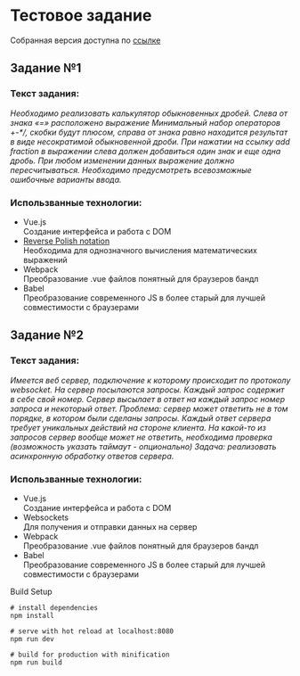 # Тестовое задание


Собранная версия доступна по [ссылке](https://fraction-calculator-and-websockets-comment.netlify.com/)

## Задание №1

### Текст задания:  
_Необходимо реализовать калькулятор обыкновенных дробей. Слева от знака «=» расположено выражение
Минимальный набор операторов +-*/, скобки будут плюсом, справа от знака равно находится результат в виде
несократимой обыкновенной дроби. При нажатии на ссылку add fraction в выражении слева должен добавиться
один знак и еще одна дробь. При любом изменении данных выражение должно пересчитываться. Необходимо
предусмотреть всевозможные ошибочные варианты ввода._  


### Использванные технологии:

- Vue.js   
Создание интерфейса и работа с DOM 
- [Reverse Polish notation](https://en.wikipedia.org/wiki/Reverse_Polish_notation)      
Необходима для однозначного вычисления математических выражений  
- Webpack       
Преобразование .vue файлов понятный для браузеров бандл
- Babel    
Преобразование современного JS в более старый для лучшей совместимости с браузерами

## Задание №2

### Текст задания:  
_Имеется веб сервер, подключение к которому происходит по протоколу websocket. На сервер посылаются запросы.
Каждый запрос содержит в себе свой номер. Сервер высылает в ответ на каждый запрос номер запроса и
некоторый ответ.
Проблема: сервер может ответить не в том порядке, в котором были сделаны запросы. Каждый ответ сервера
требует уникальных действий на стороне клиента. На какой-то из запросов сервер вообще может не ответить,
необходима проверка (возможность указать таймаут - опционально)
Задача: реализовать асинхронную обработку ответов сервера._    


### Использванные технологии:

- Vue.js   
Создание интерфейса и работа с DOM 
- Websockets   
Для получения и отправки данных на сервер
- Webpack       
Преобразование .vue файлов понятный для браузеров бандл
- Babel    
Преобразование современного JS в более старый для лучшей совместимости с браузерами

Build Setup
```
# install dependencies
npm install

# serve with hot reload at localhost:8080
npm run dev

# build for production with minification
npm run build

```

